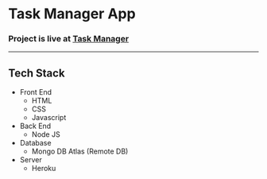 # Task Manager App

### Project is live at [Task Manager](https://tmappp.herokuapp.com/)
---
## Tech Stack
* Front End
  * HTML
  * CSS
  * Javascript
* Back End
  * Node JS
* Database
  * Mongo DB Atlas (Remote DB)
* Server
  * Heroku
